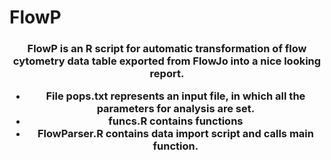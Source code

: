 <h1>FlowP</h1>
<h3><center>FlowP is an R script for automatic transformation of flow cytometry data table exported from FlowJo into a nice looking report.

* File pops.txt represents an input file, in which all the parameters for analysis are set.
* funcs.R contains functions
* FlowParser.R contains data import script and calls main function.